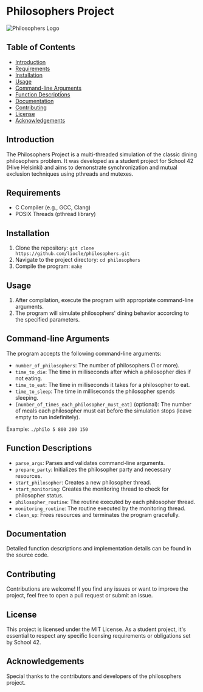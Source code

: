 # Philosophers Project

![Philosophers Logo](link_to_logo.png)

## Table of Contents
- [Introduction](#introduction)
- [Requirements](#requirements)
- [Installation](#installation)
- [Usage](#usage)
- [Command-line Arguments](#command-line-arguments)
- [Function Descriptions](#function-descriptions)
- [Documentation](#documentation)
- [Contributing](#contributing)
- [License](#license)
- [Acknowledgements](#acknowledgements)

## Introduction
The Philosophers Project is a multi-threaded simulation of the classic dining philosophers problem. It was developed as a student project for School 42 (Hive Helsinki) and aims to demonstrate synchronization and mutual exclusion techniques using pthreads and mutexes.

## Requirements
- C Compiler (e.g., GCC, Clang)
- POSIX Threads (pthread library)

## Installation
1. Clone the repository: `git clone https://github.com/liocle/philosophers.git`
2. Navigate to the project directory: `cd philosophers`
3. Compile the program: `make`

## Usage
1. After compilation, execute the program with appropriate command-line arguments.
2. The program will simulate philosophers' dining behavior according to the specified parameters.

## Command-line Arguments
The program accepts the following command-line arguments:
- `number_of_philosophers`: The number of philosophers (1 or more).
- `time_to_die`: The time in milliseconds after which a philosopher dies if not eating.
- `time_to_eat`: The time in milliseconds it takes for a philosopher to eat.
- `time_to_sleep`: The time in milliseconds the philosopher spends sleeping.
- `[number_of_times_each_philosopher_must_eat]` (optional): The number of meals each philosopher must eat before the simulation stops (leave empty to run indefinitely).

Example: `./philo 5 800 200 150`

## Function Descriptions
- `parse_args`: Parses and validates command-line arguments.
- `prepare_party`: Initializes the philosopher party and necessary resources.
- `start_philosopher`: Creates a new philosopher thread.
- `start_monitoring`: Creates the monitoring thread to check for philosopher status.
- `philosopher_routine`: The routine executed by each philosopher thread.
- `monitoring_routine`: The routine executed by the monitoring thread.
- `clean_up`: Frees resources and terminates the program gracefully.

## Documentation
Detailed function descriptions and implementation details can be found in the source code.

## Contributing
Contributions are welcome! If you find any issues or want to improve the project, feel free to open a pull request or submit an issue.

## License
This project is licensed under the MIT License. As a student project, it's essential to respect any specific licensing requirements or obligations set by School 42.

## Acknowledgements
Special thanks to the contributors and developers of the philosophers project.
